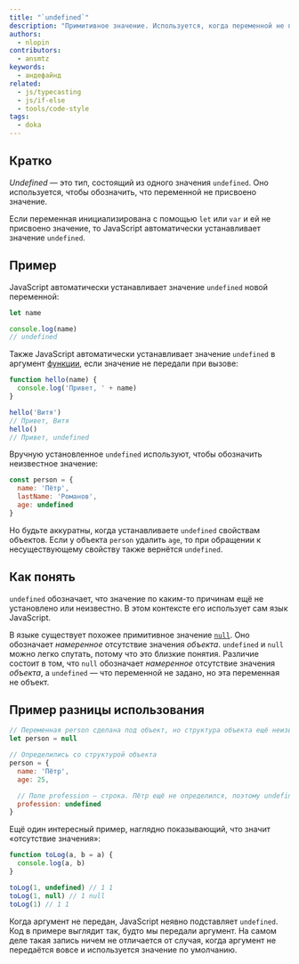 ```yaml
---
title: "`undefined`"
description: "Примитивное значение. Используется, когда переменной не присвоено значение."
authors:
  - nlopin
contributors:
  - ansmtz
keywords:
  - андефайнд
related:
  - js/typecasting
  - js/if-else
  - tools/code-style
tags:
  - doka
---
```


## Кратко

_Undefined_ — это тип, состоящий из одного значения `undefined`. Оно используется, чтобы обозначить, что переменной не присвоено значение.

Если переменная инициализирована с помощью `let` или `var` и ей не присвоено значение, то JavaScript автоматически устанавливает значение `undefined`.

## Пример

JavaScript автоматически устанавливает значение `undefined` новой переменной:

```js
let name

console.log(name)
// undefined
```

Также JavaScript автоматически устанавливает значение `undefined` в аргумент [функции](/js/function/), если значение не передали при вызове:

```js
function hello(name) {
  console.log('Привет, ' + name)
}

hello('Витя')
// Привет, Витя
hello()
// Привет, undefined
```

Вручную установленное `undefined` используют, чтобы обозначить неизвестное значение:

```js
const person = {
  name: 'Пётр',
  lastName: 'Романов',
  age: undefined
}
```
Но будьте аккуратны, когда устанавливаете `undefined` свойствам объектов. Если у объекта `person` удалить `age`, то при обращении к несуществующему свойству также вернётся `undefined`.

## Как понять

`undefined` обозначает, что значение по каким-то причинам ещё не установлено или неизвестно. В этом контексте его использует сам язык JavaScript.

В языке существует похожее примитивное значение [`null`](/js/null-primitive/). Оно обозначает _намеренное_ отсутствие значения _объекта_. `undefined` и `null` можно легко спутать, потому что это близкие понятия. Различие состоит в том, что `null` обозначает _намеренное_ отсутствие значения _объекта_, а `undefined` — что переменной не задано, но эта переменная не объект.

## Пример разницы использования

```js
// Переменная person сделана под объект, но структура объекта ещё неизвестна
let person = null

// Определились со структурой объекта
person = {
  name: 'Пётр',
  age: 25,

  // Поле profession — строка. Пётр ещё не определился, поэтому undefined
  profession: undefined
}
```

Ещё один интересный пример, наглядно показывающий, что значит «отсутствие значения»:

```js
function toLog(a, b = a) {
  console.log(a, b)
}

toLog(1, undefined) // 1 1
toLog(1, null) // 1 null
toLog(1) // 1 1
```

Когда аргумент не передан, JavaScript неявно подставляет `undefined`. Код в примере выглядит так, будто мы передали аргумент. На самом деле такая запись ничем не отличается от случая, когда аргумент не передаётся вовсе и используется значение по умолчанию.
